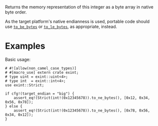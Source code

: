 Returns the memory representation of this integer as a byte array in native byte order.

As the target platform's native endianness is used, portable code should use
[`to_be_bytes`] or [`to_le_bytes`], as appropriate, instead.

[`to_be_bytes`]: Self::to_be_bytes
[`to_le_bytes`]: Self::to_le_bytes

# Examples

Basic usage:

```
# #![allow(non_camel_case_types)]
# #[macro_use] extern crate exint;
# type uint = exint::uint<4>;
# type int  = exint::int<4>;
use exint::Strict;

if cfg!(target_endian = "big") {
    assert_eq!(Strict(int!(0x12345678)).to_ne_bytes(), [0x12, 0x34, 0x56, 0x78]);
} else {
    assert_eq!(Strict(int!(0x12345678)).to_ne_bytes(), [0x78, 0x56, 0x34, 0x12]);
}
```
